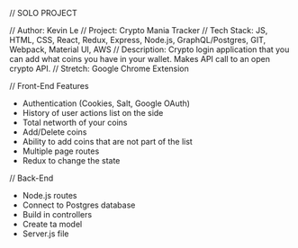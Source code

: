 // SOLO PROJECT

// Author: Kevin Le
// Project: Crypto Mania Tracker
// Tech Stack: JS, HTML, CSS, React, Redux, Express, Node.js, GraphQL/Postgres, GIT, Webpack, Material UI, AWS
// Description: Crypto login application that you can add what coins you have in your wallet. Makes API call
to an open crypto API. 
// Stretch: Google Chrome Extension 


// Front-End Features
- Authentication (Cookies, Salt, Google OAuth)
- History of user actions list on the side
- Total networth of your coins
- Add/Delete coins
- Ability to add coins that are not part of the list
- Multiple page routes
- Redux to change the state 

// Back-End
- Node.js routes
- Connect to Postgres database
- Build in controllers
- Create ta model 
- Server.js file